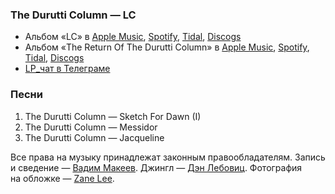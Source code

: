 ### The Durutti Column — LC

- Альбом «LC» в
	[Apple Music](https://music.apple.com/album/1322069918),
	[Spotify](https://open.spotify.com/album/6KCZbjfik8Tdswe0uw8tc8),
	[Tidal](https://tidal.com/browse/album/82527358),
	[Discogs](https://www.discogs.com/master/6379)
- Альбом «The Return Of The Durutti Column» в
	[Apple Music](https://music.apple.com/artist/6558311),
	[Spotify](https://open.spotify.com/artist/7fh7bwX9qV60tLxxsp9bTe),
	[Tidal](https://tidal.com/browse/album/82530035),
	[Discogs](https://www.discogs.com/master/6369)
- [LP_чат в Телеграме](https://t.me/oh_lp_chat)

### Песни

1. The Durutti Column — Sketch For Dawn (I)
2. The Durutti Column — Messidor
3. The Durutti Column — Jacqueline

Все права на музыку принадлежат законным правообладателям.
Запись и сведение — [Вадим Макеев](https://twitter.com/pepelsbey).
Джингл — [Дэн Лебовиц](https://www.youtube.com/channel/UC38A5qHrlc_Zgua7vL4b96w).
Фотография на обложке — [Zane Lee](https://unsplash.com/photos/gFnPmS6ZIaY).
